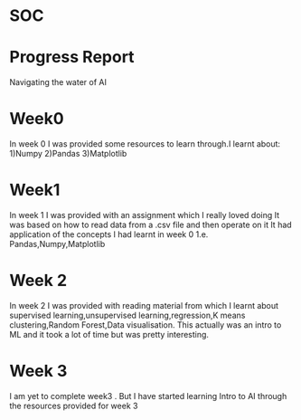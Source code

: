 # SOC
# Progress Report
Navigating the water of AI
# Week0
In week 0 I was provided some resources to learn through.I learnt about:
1)Numpy
2)Pandas
3)Matplotlib
# Week1
In week 1 I was provided with an assignment which I really loved doing
It was based on how to read data from a .csv file and then operate on it
It had application of the concepts I had learnt in week 0 1.e. Pandas,Numpy,Matplotlib
# Week 2
In week 2 I was provided with reading material from which I learnt about supervised learning,unsupervised learning,regression,K means clustering,Random Forest,Data visualisation. This actually was an intro to ML and it took a lot of time but was pretty interesting.
# Week 3
I am yet to complete week3 . But I have started learning Intro to AI through the resources provided for week 3



